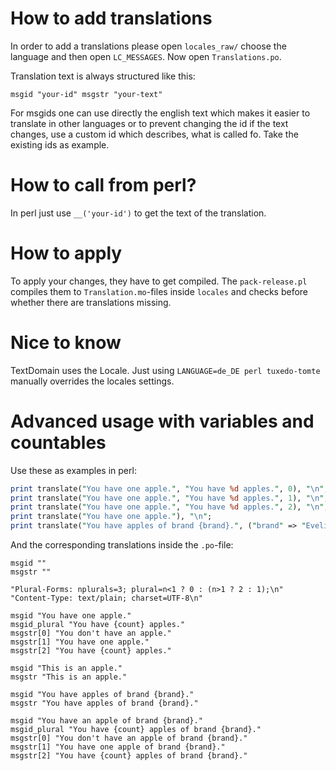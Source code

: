 # How to add translations
In order to add a translations please open `locales_raw/` choose the language and then open `LC_MESSAGES`.
Now open `Translations.po`.

Translation text is always structured like this:

`msgid "your-id"
msgstr "your-text"`

For msgids one can use directly the english text which makes it easier to translate in other languages or to prevent changing the id if the text changes, use a custom id which describes, what is called fo. Take the existing ids as example.

# How to call from perl?
In perl just use `__('your-id')` to get the text of the translation.

# How to apply
To apply your changes, they have to get compiled. The `pack-release.pl` compiles them to `Translation.mo`-files inside `locales` and checks before whether there are translations missing.

# Nice to know
TextDomain uses the Locale. Just using `LANGUAGE=de_DE perl tuxedo-tomte` manually overrides the locales settings.

# Advanced usage with variables and countables
Use these as examples in perl:

```perl
print translate("You have one apple.", "You have %d apples.", 0), "\n";
print translate("You have one apple.", "You have %d apples.", 1), "\n";
print translate("You have one apple.", "You have %d apples.", 2), "\n";
print translate("You have one apple."), "\n";
print translate("You have apples of brand {brand}.", ("brand" => "Evelina")), "\n";
```



And the corresponding translations inside the `.po`-file:

```po
msgid ""
msgstr ""

"Plural-Forms: nplurals=3; plural=n<1 ? 0 : (n>1 ? 2 : 1);\n"
"Content-Type: text/plain; charset=UTF-8\n"

msgid "You have one apple."
msgid_plural "You have {count} apples."
msgstr[0] "You don't have an apple."
msgstr[1] "You have one apple."
msgstr[2] "You have {count} apples."

msgid "This is an apple."
msgstr "This is an apple."

msgid "You have apples of brand {brand}."
msgstr "You have apples of brand {brand}."

msgid "You have an apple of brand {brand}."
msgid_plural "You have {count} apples of brand {brand}."
msgstr[0] "You don't have an apple of brand {brand}."
msgstr[1] "You have one apple of brand {brand}."
msgstr[2] "You have {count} apples of brand {brand}."
```
